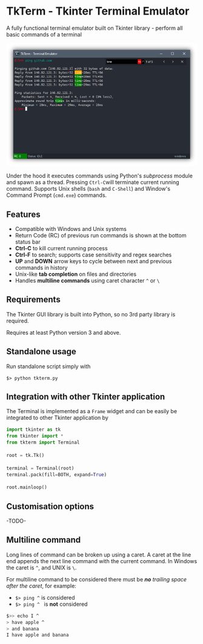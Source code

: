# TkTerm - Tkinter Terminal Emulator
A fully functional terminal emulator built on Tkinter library - perform all basic commands of a terminal

<p align="center">
<img src="img/snapshot1.png">
</p>

Under the hood it executes commands using Python's *subprocess* module and spawn as a thread. Pressing `Ctrl-C`will terminate current running command. Supports Unix shells (`bash` and `C-Shell`) and Window's Command Prompt (`cmd.exe`) commands. 

## Features
- Compatible with Windows and Unix systems
- Return Code (RC) of previous run commands is shown at the bottom status bar
- **Ctrl-C** to kill current running process
- **Ctrl-F** to search; supports case sensitivity and regex searches
- **UP** and **DOWN** arrow keys to cycle between next and previous commands in history
- Unix-like **tab completion** on files and directories
- Handles **multiline commands** using caret character `^` or `\`

## Requirements
The Tkinter GUI library is built into Python, so no 3rd party library is required.

Requires at least Python version 3 and above.

## Standalone usage
Run standalone script simply with
```shell
$> python tkterm.py
```

## Integration with other Tkinter application
The Terminal is implemented as a `Frame` widget and can be easily be integrated to other Tkinter application by

```python
import tkinter as tk
from tkinter import *
from tkterm import Terminal

root = tk.Tk()

terminal = Terminal(root)
terminal.pack(fill=BOTH, expand=True)

root.mainloop()
```

## Customisation options
-TODO-

## Multiline command
Long lines of command can be broken up using a caret. A caret at the line end appends the next line command with the current command.
In Windows the caret is `^`, and UNIX is `\`.

For multiline command to be considered there must be ***no** trailing space after the caret*, for example:

- `$> ping ^` is considered
- `$> ping ^ ` is **not** considered



```bash
$>> echo I ^
> have apple ^
> and banana
I have apple and banana
```
